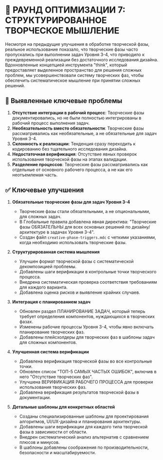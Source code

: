 # 🔄 РАУНД ОПТИМИЗАЦИИ 7: СТРУКТУРИРОВАННОЕ ТВОРЧЕСКОЕ МЫШЛЕНИЕ

Несмотря на предыдущие улучшения в обработке творческой фазы, реальное использование показало, что творческие фазы часто пропускались при выполнении задач Уровня 3-4, что приводило к преждевременной реализации без достаточного исследования дизайна. Вдохновленные концепцией инструмента "think", который предоставляет выделенное пространство для решения сложных проблем, мы усовершенствовали систему творческих фаз, чтобы обеспечить систематическое мышление при принятии сложных решений.

## 🚨 Выявленные ключевые проблемы
1.  **Отсутствие интеграции в рабочий процесс**: Творческие фазы документировались, но не были полностью интегрированы в рабочий процесс выполнения задач.
2.  **Необязательность вместо обязательности**: Творческие фазы рассматривались как необязательные, а не обязательные для задач Уровня 3-4.
3.  **Склонность к реализации**: Тенденция сразу переходить к кодированию без тщательного исследования дизайна.
4.  **Недостаточная верификация**: Отсутствие явных проверок использования творческой фазы на этапах валидации.
5.  **Разделение процессов**: Творческие фазы рассматривались как отдельные от основного рабочего процесса, а не как его неотъемлемая часть.

## ✅ Ключевые улучшения
1.  **Обязательные творческие фазы для задач Уровня 3-4**
    -   Творческие фазы стали обязательными, а не опциональными, для сложных задач.
    -   В Глобальные правила добавлена явная директива: "Творческие фазы ОБЯЗАТЕЛЬНЫ для всех основных решений по дизайну/архитектуре в задачах Уровня 3-4".
    -   Создан файл `creative-phase-triggers.mdc` с четкими указаниями, когда необходимо использовать творческие фазы.

2.  **Структурированная система мышления**
    -   Улучшен формат творческой фазы с систематической декомпозицией проблемы.
    -   Добавлены шаги верификации в контрольные точки творческого процесса.
    -   Внедрена систематическая проверка соответствия требованиям для каждого варианта.
    -   Добавлена оценка рисков и выявление крайних случаев.

3.  **Интеграция с планированием задач**
    -   Обновлен раздел ПЛАНИРОВАНИЕ ЗАДАЧ, который теперь требует определения компонентов, нуждающихся в творческих фазах.
    -   Изменены рабочие процессы Уровня 3-4, чтобы явно включать планирование творческих фаз.
    -   Добавлены плейсхолдеры для творческих фаз в шаблоны задач для сложных компонентов.

4.  **Улучшенная система верификации**
    -   Добавлена верификация творческой фазы во все контрольные точки.
    -   Обновлен список "ТОП-5 САМЫХ ЧАСТЫХ ОШИБОК", включив в него "Отсутствие творческих фаз".
    -   Улучшена ВЕРИФИКАЦИЯ РАБОЧЕГО ПРОЦЕССА для проверки использования творческих фаз.
    -   Добавлена верификация результатов творческой фазы в документации.

5.  **Детальные шаблоны для конкретных областей**
    -   Созданы специализированные шаблоны для проектирования алгоритмов, UI/UX-дизайна и планирования архитектуры.
    -   Добавлены шаги верификации для каждого типа творческой фазы в зависимости от области.
    -   Внедрен систематический анализ альтернатив с сравнением плюсов и минусов.
    -   В шаблоны добавлены соображения по производительности, безопасности и масштабируемости.